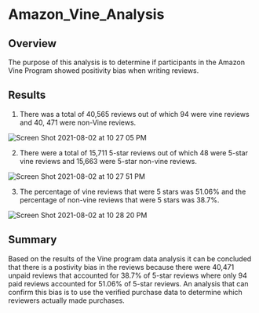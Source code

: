 # Amazon_Vine_Analysis

## Overview

The purpose of this analysis is to determine if participants in the Amazon Vine Program showed positivity bias when writing reviews.

## Results

1. There was a total of 40,565 reviews out of which 94 were vine reviews and 40, 471 were non-Vine reviews. 

![Screen Shot 2021-08-02 at 10 27 05 PM](https://user-images.githubusercontent.com/81889167/127948351-52847f1d-1478-422a-92af-43de82ebeae4.png)

2. There were a total of 15,711 5-star reviews out of which 48 were 5-star vine reviews and 15,663 were 5-star non-vine reviews. 

![Screen Shot 2021-08-02 at 10 27 51 PM](https://user-images.githubusercontent.com/81889167/127948689-98795d71-a7af-43eb-a876-e28c711e0ef8.png)

3. The percentage of vine reviews that were 5 stars was 51.06% and the percentage of non-vine reviews that were 5 stars was 38.7%.

![Screen Shot 2021-08-02 at 10 28 20 PM](https://user-images.githubusercontent.com/81889167/127948518-7be64b74-a913-4cdd-a8a4-0b532e7182fc.png)

## Summary

Based on the results of the Vine program data analysis it can be concluded that there is a postivity bias in the reviews because there were 40,471 unpaid reviews that accounted for 38.7% of 5-star reviews where only 94 paid reviews accounted for 51.06% of 5-star reviews. An analysis that can confirm this bias is to use the verified purchase data to determine which reviewers actually made purchases. 
